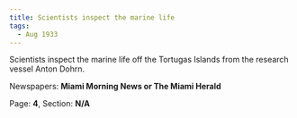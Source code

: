 ```yaml
---  
title: Scientists inspect the marine life  
tags:  
  - Aug 1933  
---  
```

  
Scientists inspect the marine life off the Tortugas Islands from the research vessel Anton Dohrn.  
  
Newspapers: **Miami Morning News or The Miami Herald**  
  
Page: **4**, Section: **N/A** 
